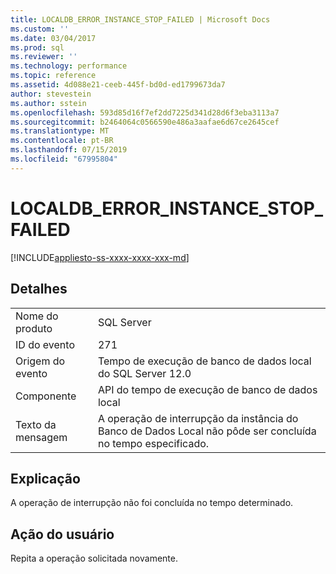 ```yaml
---
title: LOCALDB_ERROR_INSTANCE_STOP_FAILED | Microsoft Docs
ms.custom: ''
ms.date: 03/04/2017
ms.prod: sql
ms.reviewer: ''
ms.technology: performance
ms.topic: reference
ms.assetid: 4d088e21-ceeb-445f-bd0d-ed1799673da7
author: stevestein
ms.author: sstein
ms.openlocfilehash: 593d85d16f7ef2dd7225d341d28d6f3eba3113a7
ms.sourcegitcommit: b2464064c0566590e486a3aafae6d67ce2645cef
ms.translationtype: MT
ms.contentlocale: pt-BR
ms.lasthandoff: 07/15/2019
ms.locfileid: "67995804"
---
```

# <a name="localdb_error_instance_stop_failed"></a>LOCALDB_ERROR_INSTANCE_STOP_FAILED
[!INCLUDE[appliesto-ss-xxxx-xxxx-xxx-md](../../includes/appliesto-ss-xxxx-xxxx-xxx-md.md)]
    
## <a name="details"></a>Detalhes  
  
|||  
|-|-|  
|Nome do produto|SQL Server|  
|ID do evento|271|  
|Origem do evento|Tempo de execução de banco de dados local do SQL Server 12.0|  
|Componente|API do tempo de execução de banco de dados local|  
|Texto da mensagem|A operação de interrupção da instância do Banco de Dados Local não pôde ser concluída no tempo especificado.|  
  
## <a name="explanation"></a>Explicação  
 A operação de interrupção não foi concluída no tempo determinado.  
  
## <a name="user-action"></a>Ação do usuário  
 Repita a operação solicitada novamente.  
  
  
